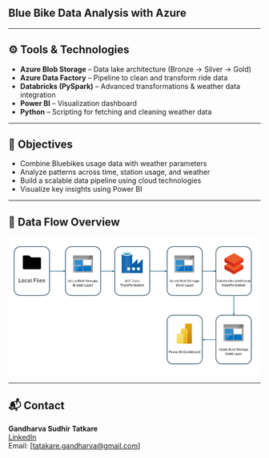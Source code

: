 ## Blue Bike Data Analysis with Azure


---

## ⚙️ Tools & Technologies

- **Azure Blob Storage** – Data lake architecture (Bronze → Silver → Gold)
- **Azure Data Factory** – Pipeline to clean and transform ride data
- **Databricks (PySpark)** – Advanced transformations & weather data integration
- **Power BI** – Visualization dashboard
- **Python** – Scripting for fetching and cleaning weather data

---

## 🧠 Objectives

- Combine Bluebikes usage data with weather parameters
- Analyze patterns across time, station usage, and weather
- Build a scalable data pipeline using cloud technologies
- Visualize key insights using Power BI

---

## 🔄 Data Flow Overview

![image_alt](https://github.com/GandharvaTatkare/BlueBikesProject/blob/5aab7c46e19d4177cae00ea0c8596fa1d629cb86/data_flow.png)

---

## 📬 Contact

**Gandharva Sudhir Tatkare**  
[LinkedIn](https://www.linkedin.com/in/gandharva-tatkare/)  
Email: [tatakare.gandharva@gmail.com]


